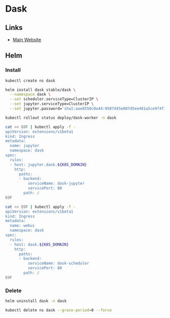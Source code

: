 # Dask

<!--
https://app.pluralsight.com/library/courses/scaling-python-data-applications-dask/table-of-contents
-->

## Links

- [Main Website](https://dask.org)

## Helm

### Install

```sh
kubectl create ns dask
```

```sh
helm install dask stable/dask \
  --namespace dask \
  --set scheduler.serviceType=ClusterIP \
  --set jupyter.serviceType=ClusterIP \
  --set jupyter.password='sha1:aae8550c0a44:9507d45e087d5ee481a5ce9f4f16f37a0867318c' # 'dask'
```

```sh
kubectl rollout status deploy/dask-worker -n dask
```

```sh
cat << EOF | kubectl apply -f -
apiVersion: extensions/v1beta1
kind: Ingress
metadata:
  name: jupyter
  namespace: dask
spec:
  rules:
  - host: jupyter.dask.${K8S_DOMAIN}
    http:
      paths:
      - backend:
          serviceName: dask-jupyter
          servicePort: 80
        path: /
EOF
```

```sh
cat << EOF | kubectl apply -f -
apiVersion: extensions/v1beta1
kind: Ingress
metadata:
  name: webui
  namespace: dask
spec:
  rules:
  - host: dask.${K8S_DOMAIN}
    http:
      paths:
      - backend:
          serviceName: dask-scheduler
          servicePort: 80
        path: /
EOF
```

### Delete

```sh
helm uninstall dask -n dask

kubectl delete ns dask --grace-period=0 --force
```
